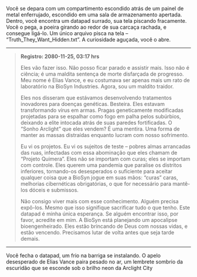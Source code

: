 Você se depara com um compartimento escondido atrás de um painel de metal enferrujado, escondido em uma sala de armazenamento apertada. Dentro, você encontra um datapad surrado, sua tela piscando fracamente. Você o pega, a poeira girando ao redor de sua carcaça rachada, e consegue ligá-lo. Um único arquivo pisca na tela – “Truth_They_Want_Hidden.txt”. A curiosidade aguçada, você o abre.

---

> **Registro: 2080-11-25, 03:17 hrs**
>
> Eles vão fazer isso. Não posso ficar parado e assistir mais. Isso não é ciência; é uma maldita sentença de morte disfarçada de progresso. Meu nome é Elias Vance, e eu costumava ser apenas mais um rato de laboratório na BioSyn Industries. Agora, sou um maldito traidor.
>
> Eles nos disseram que estávamos desenvolvendo tratamentos inovadores para doenças genéticas. Besteira. Eles estavam transformando vírus em armas. Pragas geneticamente modificadas projetadas para se espalhar como fogo em palha pelos subúrbios, deixando a elite intocada atrás de suas paredes fortificadas. O “Sonho Arclight” que eles vendem? É uma mentira. Uma forma de manter as massas distraídas enquanto lucram com nosso sofrimento.
>
> Eu vi os projetos. Eu vi os sujeitos de teste – pobres almas arrancadas das ruas, infectadas com essa abominação que eles chamam de “Projeto Quimera”. Eles não se importam com curas; eles se importam com controle. Eles querem uma pandemia que paralise os distritos inferiores, tornando-os desesperados o suficiente para aceitar qualquer coisa que a BioSyn jogue em suas mãos: “curas” caras, melhorias cibernéticas obrigatórias, o que for necessário para mantê-los dóceis e submissos.
>
> Não consigo viver mais com esse conhecimento. Alguém precisa expô-los. Mesmo que isso signifique sacrificar tudo o que tenho. Este datapad é minha única esperança. Se alguém encontrar isso, por favor, acredite em mim. A BioSyn está planejando um apocalipse bioengenheirado. Eles estão brincando de Deus com nossas vidas, e estão vencendo. Precisamos lutar de volta antes que seja tarde demais.

---

Você fecha o datapad, um frio na barriga se instalando. O apelo desesperado de Elias Vance paira pesado no ar, um lembrete sombrio da escuridão que se esconde sob o brilho neon da Arclight City

